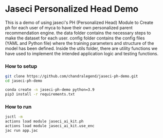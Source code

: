 # Jaseci Personalized Head Demo
This is a demo of using jaseci's PH (Personalized Head) Module to Create ph for each user of myca to have their own personalized parent recommendation engine. the data folder contains the necessary steps to make the dataset for each user. config folder contains the config files (YAML and Python file) where the training parameters and structure of the model has been defined. Inside the utils folder, there are utility functions we have used to implement the intended application logic and testing functions.

### **How to setup**
```bash
git clone https://github.com/chandralegend/jaseci-ph-demo.git
cd jaseci-ph-demo
```
```bash
conda create -n jaseci-ph-demo python=3.9
pip3 install -r requirements.txt
```

### **How to run**
```bash
jsctl -m
actions load module jaseci_ai_kit.ph
actions load module jaseci_ai_kit.use_enc
jac run app.jac
```